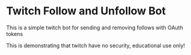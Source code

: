# Twitch Follow and Unfollow Bot


This is a simple twitch bot for sending and removing follows with OAuth tokens


This is demonstrating that twitch have no security, educational use only!
